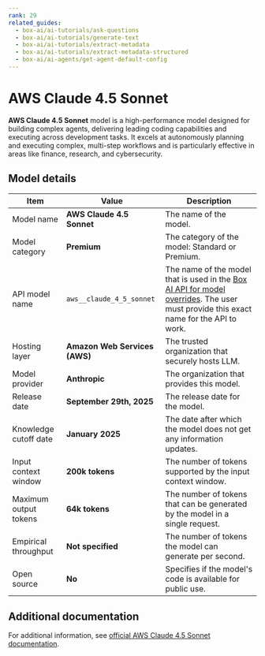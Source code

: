 ```yaml
---
rank: 29
related_guides:
  - box-ai/ai-tutorials/ask-questions
  - box-ai/ai-tutorials/generate-text
  - box-ai/ai-tutorials/extract-metadata
  - box-ai/ai-tutorials/extract-metadata-structured
  - box-ai/ai-agents/get-agent-default-config
---
```

# AWS Claude 4.5 Sonnet

**AWS Claude 4.5 Sonnet** model is a high-performance model designed for building complex agents, delivering leading coding capabilities and executing across development tasks. It excels at autonomously planning and executing complex, multi-step workflows and is particularly effective in areas like finance, research, and cybersecurity.  

## Model details

| Item  | Value | Description |
| ----- | ----- | ----------- |
| Model name | **AWS Claude 4.5 Sonnet** | The name of the model. | 
| Model category | **Premium** | The category of the model: Standard or Premium. |
| API model name |`aws__claude_4_5_sonnet`| The name of the model that is used in the [Box AI API for model overrides][overrides]. The user must provide this exact name for the API to work. |
| Hosting layer | **Amazon Web Services (AWS)** | The trusted organization that securely hosts LLM. |
| Model provider | **Anthropic** | The organization that provides this model. |
| Release date | **September 29th, 2025** | The release date for the model. |
| Knowledge cutoff date | **January 2025** | The date after which the model does not get any information updates. |
| Input context window | **200k tokens** | The number of tokens supported by the input context window. | 
| Maximum output tokens | **64k tokens** | The number of tokens that can be generated by the model in a single request.| 
| Empirical throughput| **Not specified** | The number of tokens the model can generate per second. |
| Open source | **No** | Specifies if the model's code is available for public use.|

## Additional documentation

For additional information, see [official AWS Claude 4.5 Sonnet documentation][aws-claude].

[aws-claude]: https://aws.amazon.com/bedrock/anthropic/
[overrides]: g://box-ai/ai-agents/ai-agent-overrides